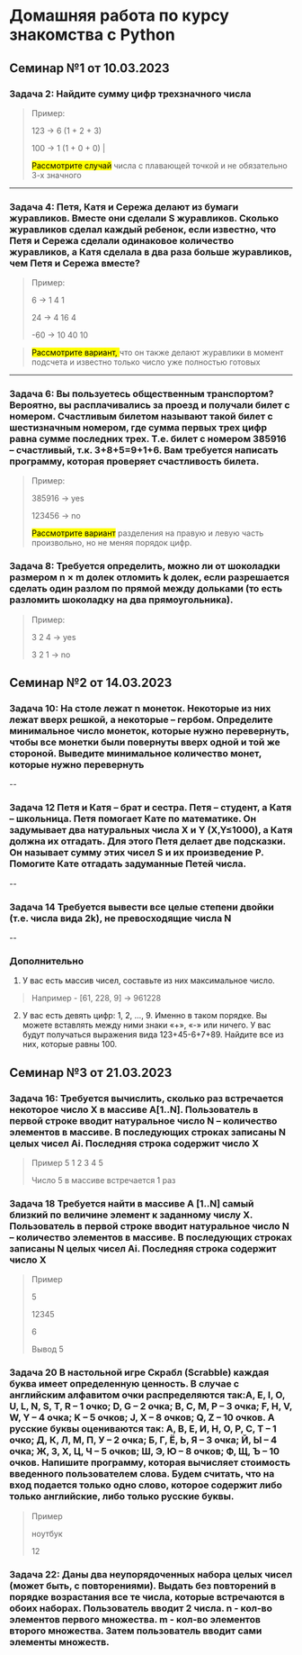 # __Домашняя работа по курсу знакомства с Python__

## __Семинар №1 от 10.03.2023__

### __Задача 2__: Найдите сумму цифр трехзначного числа

>Пример:
>
>123 -> 6 (1 + 2 + 3)
>
>100 -> 1 (1 + 0 + 0) |
>
><mark>Рассмотрите случай</mark> числа с плавающей точкой и не обязательно 3-х значного

---

### __Задача 4:__  Петя, Катя и Сережа делают из бумаги журавликов. Вместе они сделали S журавликов. Сколько журавликов сделал каждый ребенок, если известно, что Петя и Сережа сделали одинаковое количество журавликов, а Катя сделала в два раза больше журавликов, чем Петя и Сережа вместе?

>Пример:
>
>6 -> 1  4  1
>
>24 -> 4  16  4
>
>-60 -> 10  40  10

><mark>Рассмотрите вариант, </mark>что он также делают журавлики в момент подсчета и известно только число уже полностью готовых

---

### __Задача 6:__ Вы пользуетесь общественным транспортом? Вероятно, вы расплачивались за проезд и получали билет с номером. Счастливым билетом называют такой билет с шестизначным номером, где сумма первых трех цифр равна сумме последних трех. Т.е. билет с номером 385916 – счастливый, т.к. 3+8+5=9+1+6. Вам требуется написать программу, которая проверяет счастливость билета.

>Пример:
>
>385916 -> yes
>
>123456 -> no
>
><mark>Рассмотрите вариант</mark> разделения на правую и левую часть произвольно, но не меняя порядок цифр.

### __Задача 8:__ Требуется определить, можно ли от шоколадки размером n × m долек отломить k долек, если разрешается сделать один разлом по прямой между дольками (то есть разломить шоколадку на два прямоугольника).

>Пример:
>
>3 2 4 -> yes
>
>3 2 1 -> no

## __Семинар №2 от 14.03.2023__

### __Задача 10:__ На столе лежат n монеток. Некоторые из них лежат вверх решкой, а некоторые – гербом. Определите минимальное число монеток, которые нужно перевернуть, чтобы все монетки были повернуты вверх одной и той же стороной. Выведите минимальное количество монет, которые нужно перевернуть

--

### __Задача 12__  Петя и Катя – брат и сестра. Петя – студент, а Катя – школьница. Петя помогает Кате по математике. Он задумывает два натуральных числа X и Y (X,Y≤1000), а Катя должна их отгадать. Для этого Петя делает две подсказки. Он называет сумму этих чисел S и их произведение P. Помогите Кате отгадать задуманные Петей числа.

--

### __Задача 14__ Требуется вывести все целые степени двойки (т.е. числа вида 2k), не превосходящие числа N

--

### __Дополнительно__

1. У вас есть массив чисел, составьте из них максимальное число.

> Например - [61, 228, 9] -> 961228
>

2. У вас есть девять цифр: 1, 2, …, 9. Именно в таком порядке. Вы можете вставлять между ними знаки «+», «-» или ничего. У вас будут получаться выражения вида 123+45-6+7+89. Найдите все из них, которые равны 100.

## __Семинар №3 от 21.03.2023__

### __Задача 16:__ Требуется вычислить, сколько раз встречается некоторое число X в массиве A[1..N]. Пользователь в первой строке вводит натуральное число N – количество элементов в массиве. В последующих  строках записаны N целых чисел Ai. Последняя строка содержит число X

> Пример 
> 5
> 1 2 3 4 5
>
> Число 5 в массиве встречается 1 раз

### __Задача 18__ Требуется найти в массиве A [1..N] самый близкий по величине элемент к заданному числу X. Пользователь в первой строке вводит натуральное число N – количество элементов в массиве. В последующих  строках записаны N целых чисел Ai. Последняя строка содержит число X

> Пример
>
> 5
>
> 12345
>
> 6
>
> Вывод 5
>

### __Задача 20__ В настольной игре Скрабл (Scrabble) каждая буква имеет определенную ценность. В случае с английским алфавитом очки распределяются так:A, E, I, O, U, L, N, S, T, R – 1 очко; D, G – 2 очка; B, C, M, P – 3 очка; F, H, V, W, Y – 4 очка; K – 5 очков; J, X – 8 очков; Q, Z – 10 очков. А русские буквы оцениваются так: А, В, Е, И, Н, О, Р, С, Т – 1 очко; Д, К, Л, М, П, У – 2 очка; Б, Г, Ё, Ь, Я – 3 очка; Й, Ы – 4 очка; Ж, З, Х, Ц, Ч – 5 очков; Ш, Э, Ю – 8 очков; Ф, Щ, Ъ – 10 очков. Напишите программу, которая вычисляет стоимость введенного пользователем слова. Будем считать, что на вход подается только одно слово, которое содержит либо только английские, либо только русские буквы.

> Пример
>
> ноутбук
>
> 12
>

### __Задача 22:__ Даны два неупорядоченных набора целых чисел (может быть, с повторениями). Выдать без повторений в порядке возрастания все те числа, которые встречаются в обоих наборах. Пользователь вводит 2 числа. n - кол-во элементов первого множества. m - кол-во элементов второго множества. Затем пользователь вводит сами элементы множеств.